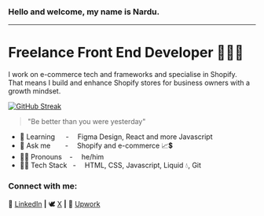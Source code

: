 ### Hello and welcome, my name is Nardu. 
---
# Freelance Front End Developer 👨🏽‍💻

I work on e-commerce tech and frameworks and specialise in Shopify. <br/>
That means I build and enhance Shopify stores for business owners with a growth mindset. <br/>


[![GitHub Streak](http://github-readme-streak-stats.herokuapp.com?user=Dwerg01&theme=dark&border_radius=12&date_format=j%20M%5B%20Y%5D&fire=16EB21)](https://git.io/streak-stats)

> "Be better than you were yesterday"

- 🌱 Learning &emsp; - &emsp;Figma Design, React and more Javascript
- 💬 Ask me  &nbsp; &emsp; - &emsp;Shopify and e-commerce 📈💲
- 🤵🏽 Pronouns &nbsp;&nbsp; - &emsp;he/him
- 🤵🏽 Tech Stack &nbsp; - &emsp;HTML, CSS, Javascript, Liquid 💧, Git 


<h3 align="left">Connect with me:</h3>


👔 [LinkedIn](https://www.linkedin.com/in/nardu-malherbe-6016b615) **|**
🕊 [X](https://twitter.com/NarduInfo) **|**
📗 [Upwork](https://www.upwork.com/freelancers/~01c23fdd04f98a12ed)
